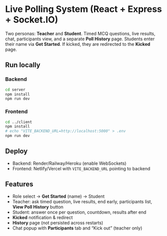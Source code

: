 
# Live Polling System (React + Express + Socket.IO)

Two personas: **Teacher** and **Student**. Timed MCQ questions, live results, chat, participants view, and a separate **Poll History** page. Students enter their name via **Get Started**. If kicked, they are redirected to the **Kicked** page.

## Run locally

### Backend
```bash
cd server
npm install
npm run dev
```

### Frontend
```bash
cd ../client
npm install
# echo "VITE_BACKEND_URL=http://localhost:5000" > .env
npm run dev
```

## Deploy
- Backend: Render/Railway/Heroku (enable WebSockets)
- Frontend: Netlify/Vercel with `VITE_BACKEND_URL` pointing to backend

## Features
- Role select → **Get Started** (name) → Student
- Teacher: ask timed question, live results, end early, participants list, **View Poll History** button
- Student: answer once per question, countdown, results after end
- **Kicked** notification & redirect
- **History** page (not persisted across restarts)
- Chat popup with **Participants** tab and “Kick out” (teacher only)
